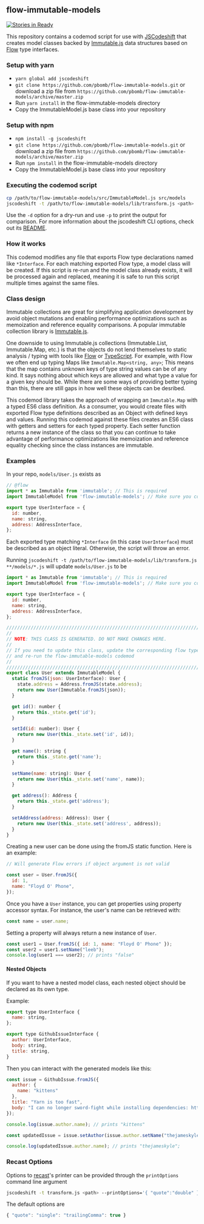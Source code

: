 ## flow-immutable-models

[![Stories in Ready](https://badge.waffle.io/pbomb/flow-immutable-models.svg?label=ready&title=Ready)](http://waffle.io/pbomb/flow-immutable-models)

This repository contains a codemod script for use with
[JSCodeshift](https://github.com/facebook/jscodeshift) that creates model classes backed by [Immutable.js](http://facebook.github.io/immutable-js/) data structures based on [Flow](https://flowtype.org) type interfaces.

### Setup with yarn

  * `yarn global add jscodeshift`
  * `git clone https://github.com/pbomb/flow-immutable-models.git` or download a zip file
    from `https://github.com/pbomb/flow-immutable-models/archive/master.zip`
  * Run `yarn install` in the flow-immutable-models directory
  * Copy the ImmutableModel.js base class into your repository

### Setup with npm    
  * `npm install -g jscodeshift`
  * `git clone https://github.com/pbomb/flow-immutable-models.git` or download a zip file
    from `https://github.com/pbomb/flow-immutable-models/archive/master.zip`
  * Run `npm install` in the flow-immutable-models directory
  * Copy the ImmutableModel.js base class into your repository

### Executing the codemod script

```sh
cp /path/to/flow-immutable-models/src/ImmutableModel.js src/models
jscodeshift -t /path/to/flow-immutable-models/lib/transform.js <path>
```

Use the `-d` option for a dry-run and use `-p` to print the output for comparison. For more information about the jscodeshift CLI options, check out its [README](https://github.com/facebook/jscodeshift#usage-cli).

### How it works

This codemod modifies any file that exports Flow type declarations named like `*Interface`. For each matching exported Flow type, a model class will be created. If this script is re-run and the model class already exists, it will be processed again and replaced, meaning it is safe to run this script multiple times against the same files.

### Class design

Immutable collections are great for simplifying application development by avoid object mutations and enabling performance optimizations such as memoization and reference equality comparisons. A popular immutable collection library is [Immutable.js](http://facebook.github.io/immutable-js/).

One downside to using Immutable.js collections (Immutable.List, Immutable.Map, etc.) is that the objects do not lend themselves to static analysis / typing with tools like [Flow](https://flowtype.org) or [TypeScript](https://www.typescriptlang.org/). For example, with Flow we often end up typing Maps like `Immutable.Map<string, any>`; This means that the map contains unknown keys of type string values can be of any kind. It says nothing about which keys are allowed and what type a value for a given key should be. While there are some ways of providing better typing than this, there are still gaps in how well these objects can be desribed.

This codemod library takes the approach of wrapping an `Immutable.Map` with a typed ES6 class definition. As a consumer, you would create files with exported Flow type definitions described as an Object with defined keys and values. Running this codemod against these files creates an ES6 class with getters and setters for each typed property. Each setter function returns a new instance of the class so that you can continue to take advantage of performance optimizations like memoization and reference equality checking since the class instances are immutable.

### Examples

In your repo, `models/User.js` exists as
```js
// @flow
import * as Immutable from 'immutable'; // This is required
import ImmutableModel from 'flow-immutable-models'; // Make sure you copied this file into your repo

export type UserInterface = {
  id: number,
  name: string,
  address: AddressInterface,
};

```

Each exported type matching `*Interface` (in this case `UserInterface`) must be described as an object literal. Otherwise, the script will throw an error.

Running `jscodeshift -t /path/to/flow-immutable-models/lib/transform.js **/models/*.js` will update `models/User.js` to be
```js
import * as Immutable from 'immutable'; // This is required
import ImmutableModel from 'flow-immutable-models'; // Make sure you copied this file into your repo

export type UserInterface = {
  id: number,
  name: string,
  address: AddressInterface,
};

////////////////////////////////////////////////////////////////////////////////
//
// NOTE: THIS CLASS IS GENERATED. DO NOT MAKE CHANGES HERE.
//
// If you need to update this class, update the corresponding flow type above
// and re-run the flow-immutable-models codemod
//
////////////////////////////////////////////////////////////////////////////////
export class User extends ImmutableModel {
  static fromJS(json: UserInterface): User {
    state.address = Address.fromJS(state.address);
    return new User(Immutable.fromJS(json));
  }

  get id(): number {
    return this._state.get('id');
  }

  setId(id: number): User {
    return new User(this._state.set('id', id));
  }

  get name(): string {
    return this._state.get('name');
  }

  setName(name: string): User {
    return new User(this._state.set('name', name));
  }

  get address(): Address {
    return this._state.get('address');
  }

  setAddress(address: Address): User {
    return new User(this._state.set('address', address));
  }
}

```

Creating a new user can be done using the fromJS static function. Here is an example:

```js
// Will generate Flow errors if object argument is not valid

const user = User.fromJS({
  id: 1,
  name: "Floyd O' Phone",
});
```

Once you have a `User` instance, you can get properties using property accessor syntax. For instance, the user's name can be retrieved with:

```js
const name = user.name;
```

Setting a property will always return a new instance of `User`.

```js
const user1 = User.fromJS({ id: 1, name: "Floyd O' Phone" });
const user2 = user1.setName("leeb");
console.log(user1 === user2); // prints "false"
```

#### Nested Objects

If you want to have a nested model class, each nested object should be declared as its own type.

Example:

```js
export type UserInterface {
  name: string,
};

export type GithubIssueInterface {
  author: UserInterface,
  body: string,
  title: string,
}
```

Then you can interact with the generated models like this:

```js
const issue = GithubIssue.fromJS({
  author: {
    name: "kittens"
  },
  title: "Yarn is too fast",
  body: "I can no longer sword-fight while installing dependencies: https://xkcd.com/303/"
});

console.log(issue.author.name); // prints "kittens"

const updatedIssue = issue.setAuthor(issue.author.setName("thejameskyle"));

console.log(updatedIssue.author.name); // prints "thejameskyle";
```

### Recast Options

Options to [recast](https://github.com/benjamn/recast)'s printer can be provided
through the `printOptions` command line argument

```sh
jscodeshift -t transform.js <path> --printOptions='{ "quote":"double" }'
```

The default options are
```js
{ "quote": "single": "trailingComma": true }
```
